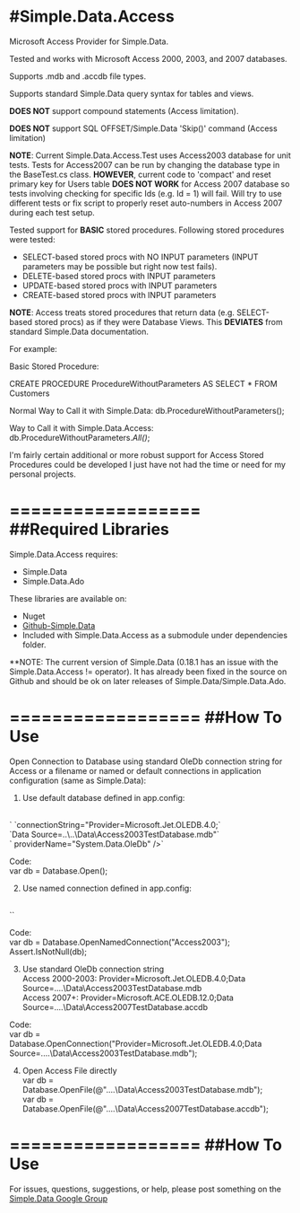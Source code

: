 #Simple.Data.Access
==================

Microsoft Access Provider for Simple.Data.

Tested and works with Microsoft Access 2000, 2003, and 2007 databases.

Supports .mdb and .accdb file types.

Supports standard Simple.Data query syntax for tables and views.

**DOES NOT** support compound statements (Access limitation).

**DOES NOT** support SQL OFFSET/Simple.Data 'Skip()' command (Access limitation)

**NOTE**: Current Simple.Data.Access.Test uses Access2003 database for unit tests.  Tests for Access2007 can be run by changing the database type in the BaseTest.cs class.  **HOWEVER**, current code to 'compact' and reset primary key for Users table **DOES NOT WORK** for Access 2007 database so tests involving checking for specific Ids (e.g. Id = 1) will fail.  Will try to use different tests or fix script to properly reset auto-numbers in Access 2007 during each test setup.

Tested support for **BASIC** stored procedures. Following stored procedures were tested:
* SELECT-based stored procs with NO INPUT parameters (INPUT parameters may be possible but right now test fails).
* DELETE-based stored procs with INPUT parameters
* UPDATE-based stored procs with INPUT parameters
* CREATE-based stored procs with INPUT parameters

**NOTE**: Access treats stored procedures that return data (e.g. SELECT-based stored procs) as if they were Database Views.  This **DEVIATES** from standard Simple.Data documentation.

For example:

Basic Stored Procedure:

CREATE PROCEDURE ProcedureWithoutParameters 
AS
SELECT * FROM Customers

Normal Way to Call it with Simple.Data:
db.ProcedureWithoutParameters();

Way to Call it with Simple.Data.Access:
db.ProcedureWithoutParameters.*All()*;

I'm fairly certain additional or more robust support for Access Stored Procedures could be developed I just have not had the time or need for my personal projects.

==================
##Required Libraries
==================

Simple.Data.Access requires:
* Simple.Data
* Simple.Data.Ado

These libraries are available on:
- Nuget
- [Github-Simple.Data](https://github.com/markrendle/Simple.Data)
- Included with Simple.Data.Access as a submodule under dependencies folder.

**NOTE: The current version of Simple.Data (0.18.1 has an issue with the Simple.Data.Access != operator).  It has already been fixed in the source on Github and should be ok on later releases of Simple.Data/Simple.Data.Ado.

==================
##How To Use
==================

Open Connection to Database using standard OleDb connection string for Access or a filename or named or default connections in application configuration (same as Simple.Data):

1) Use default database defined in app.config:
<br>
`<add name="Simple.Data.Properties.Settings.DefaultConnectionString"`<br>
`connectionString="Provider=Microsoft.Jet.OLEDB.4.0;`<br>
`Data Source=..\..\Data\Access2003TestDatabase.mdb"`<br>
` providerName="System.Data.OleDb" />`

Code:<br>
    var db = Database.Open();

2) Use named connection defined in app.config:
<br>
`<add name="Access2003"connectionString="Provider=Microsoft.Jet.OLEDB.4.0;`<br>
`Data Source=..\..\Data\Access2003TestDatabase.mdb" />`

Code:<br>
    var db = Database.OpenNamedConnection("Access2003");
            Assert.IsNotNull(db);

3) Use standard OleDb connection string<br>
Access 2000-2003: Provider=Microsoft.Jet.OLEDB.4.0;Data Source=..\..\Data\Access2003TestDatabase.mdb<br>
Access 2007+: Provider=Microsoft.ACE.OLEDB.12.0;Data Source=..\..\Data\Access2007TestDatabase.accdb<br>

Code:<br>
	var db = Database.OpenConnection("Provider=Microsoft.Jet.OLEDB.4.0;Data Source=..\..\Data\Access2003TestDatabase.mdb");

4) Open Access File directly<br>
var db = Database.OpenFile(@"..\..\Data\Access2003TestDatabase.mdb");<br>
var db = Database.OpenFile(@"..\..\Data\Access2007TestDatabase.accdb");

==================
##How To Use
==================

For issues, questions, suggestions, or help, please post something on the [Simple.Data Google Group](https://groups.google.com/forum/?fromgroups#!forum/simpledata)